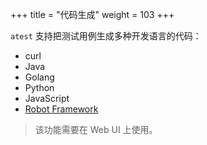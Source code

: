 +++
title = "代码生成"
weight = 103
+++

`atest` 支持把测试用例生成多种开发语言的代码：

* curl
* Java
* Golang
* Python
* JavaScript
* [Robot Framework](https://robotframework.org/)

> 该功能需要在 Web UI 上使用。
